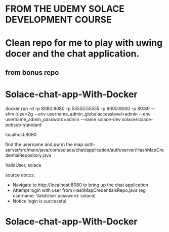 # FROM THE UDEMY SOLACE DEVELOPMENT COURSE

# Clean repo for me to play with  uwing docer and the chat application.
## from bonus repo


# Solace-chat-app-With-Docker


docker run -d -p 8080:8080 -p 55555:55555 -p 9000:9000 -p 80:80 --shm-size=2g --env username_admin_globalaccesslevel=admin --env username_admin_password=admin --name solace-dev solace/solace-pubsub-standard


localhost:8080

find the username and pw in the map
auth-server/src/main/java/com/solace/chat/application/auth/server/HashMapCredentialRepository.java

ValidUser, solace

source doccs:
* Navigate to http://localhost:8080 to bring up the chat application
* Attempt login with user from HashMapCredentialsRepo.java (eg username: ValidUser password: solace)
* Notice login is successful
# Solace-chat-app-With-Docker
